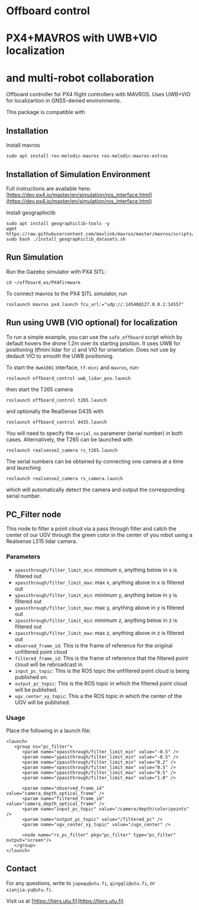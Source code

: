 # Offboard control
# PX4+MAVROS with UWB+VIO localization
# and multi-robot collaboration

Offboard controller for PX4 flight controllers with MAVROS. Uses UWB+VIO for localizartion in GNSS-denied environments.

This package is compatible with 

## Installation

Install mavros
```
sudo apt install ros-melodic-mavros ros-melodic-mavros-extras
```

## Installation of Simulation Environment

Full instructions are available here: [https://dev.px4.io/master/en/simulation/ros_interface.html](https://dev.px4.io/master/en/simulation/ros_interface.html)


Install geographiclib
```
sudo apt install geographiclib-tools -y
wget https://raw.githubusercontent.com/mavlink/mavros/master/mavros/scripts/install_geographiclib_datasets.sh
sudo bash ./install_geographiclib_datasets.sh
```





## Run Simulation

Run the Gazebo simulator with PX4 SITL:
```
cd ~/offboard_ws/PX4Firmware
```

To connect mavros to the PX4 SITL simulator, run
```
roslaunch mavros px4.launch fcu_url:="udp://:14540@127.0.0.1:14557"
```

## Run using UWB (VIO optional) for localization

To run a simple example, you can use the `safe_offboard` script which by default hovers the drone 1.2m over its starting position. It uses UWB for positioning (tfmini lidar for `z`) and VIO for orientation. Does not use by dedault VIO to smooth the UWB positioning.

To start the `dwm1001` interface, `tf-mini` and `mavros`, run:
```
roslaunch offboard_control uwb_lidar_pos.launch
```

then start the T265 camera
```
roslaunch offboard_control t265.launch
```

and optionally the RealSense D435 with
```
roslaunch offboard_control d435.launch
```

You will need to specify the `serial_no` paramerer (serial number) in both cases. Alternatively, the T265 can be launched with
```
roslaunch realsense2_camera rs_t265.launch
```

The serial numbers can be obtained by connecting one camera at a time and launching
```
roslaunch realsense2_camera rs_camera.launch
```
which will automatically detect the camera and output the corresponding serial number.




## PC_Filter node

This node to filter a point cloud via a pass through filter and catch the center of our UGV through the green color in the center of you robot using a Realsense L515 lidar camera.



### Parameters
- `xpassthrough/filter_limit_min`: minimum x, anything below in x is filtered out
- `xpassthrough/filter_limit_max`: max x, anything above in x is filtered out
- `ypassthrough/filter_limit_min`: minimum y, anything below in y is filtered out
- `ypassthrough/filter_limit_max`: max y, anything above in y is filtered out
- `zpassthrough/filter_limit_min`: minimum z, anything below in z is filtered out
- `zpassthrough/filter_limit_max`: max z, anything above in z is filtered out
- `observed_frame_id`: This is the frame of reference for the original unfiltered point cloud
- `filtered_frame_id`: This is the frame of reference that the filtered point cloud will be rebroadcast in
- `input_pc_topic`: This is the ROS topic the unfiltered point cloud is being published on.
- `output_pc_topic`: This is the ROS topic in which the filtered point cloud will be published.
- `ugv_center_xy_topic`: This a the ROS topic in which the center of the UGV will be published.

### Usage
Place the following in a launch file:
```
<launch>
   <group ns="pc_filter">
      <param name="xpassthrough/filter_limit_min" value="-0.5" />
      <param name="ypassthrough/filter_limit_min" value="-0.5" />
      <param name="zpassthrough/filter_limit_min" value="0.2" />
      <param name="xpassthrough/filter_limit_max" value="0.5" />
      <param name="ypassthrough/filter_limit_max" value="0.5" />
      <param name="zpassthrough/filter_limit_max" value="1.0" />
      
      <param name="observed_frame_id" value="camera_depth_optical_frame" />
      <param name="filtered_frame_id" value="camera_depth_optical_frame" />
      <param name="input_pc_topic" value="/camera/depth/color/points" />
      <param name="output_pc_topic" value="/filtered_pc" />
      <param name="ugv_center_xy_topic" value="/ugv_center" />

      <node name="rs_pc_filter" pkg="pc_filter" type="pc_filter" output="screen"/>
   </group>
</launch>
```


## Contact

For any questions, write to `jopequ@utu.fi`, `qingqli@utu.fi`, or `xianjia.yu@utu.fi`.

Visit us at [https://tiers.utu.fi](https://tiers.utu.fi)
